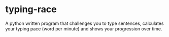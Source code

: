 # typing-race
A python written program that challenges you to type sentences, calculates your typing pace (word per minute) and shows your progression over time.
